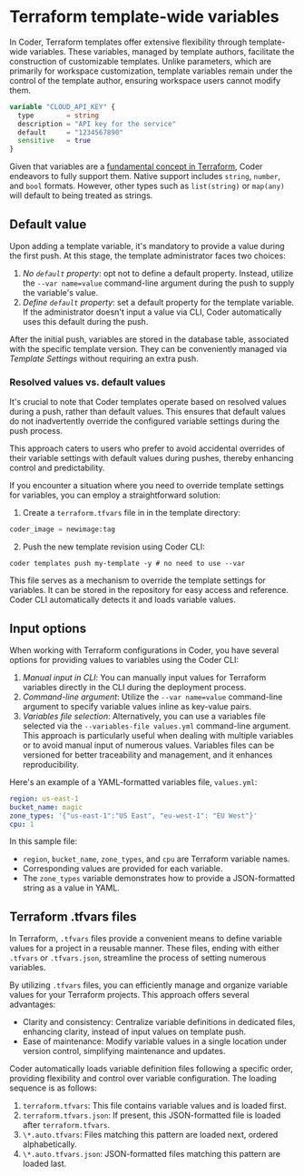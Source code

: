 # Terraform template-wide variables

In Coder, Terraform templates offer extensive flexibility through template-wide
variables. These variables, managed by template authors, facilitate the
construction of customizable templates. Unlike parameters, which are primarily
for workspace customization, template variables remain under the control of the
template author, ensuring workspace users cannot modify them.

```tf
variable "CLOUD_API_KEY" {
  type        = string
  description = "API key for the service"
  default     = "1234567890"
  sensitive   = true
}
```

Given that variables are a
[fundamental concept in Terraform](https://developer.hashicorp.com/terraform/language/values/variables),
Coder endeavors to fully support them. Native support includes `string`,
`number`, and `bool` formats. However, other types such as `list(string)` or
`map(any)` will default to being treated as strings.

## Default value

Upon adding a template variable, it's mandatory to provide a value during the
first push. At this stage, the template administrator faces two choices:

1. _No `default` property_: opt not to define a default property. Instead,
   utilize the `--var name=value` command-line argument during the push to
   supply the variable's value.
2. _Define `default` property_: set a default property for the template
   variable. If the administrator doesn't input a value via CLI, Coder
   automatically uses this default during the push.

After the initial push, variables are stored in the database table, associated
with the specific template version. They can be conveniently managed via
_Template Settings_ without requiring an extra push.

### Resolved values vs. default values

It's crucial to note that Coder templates operate based on resolved values
during a push, rather than default values. This ensures that default values do
not inadvertently override the configured variable settings during the push
process.

This approach caters to users who prefer to avoid accidental overrides of their
variable settings with default values during pushes, thereby enhancing control
and predictability.

If you encounter a situation where you need to override template settings for
variables, you can employ a straightforward solution:

1. Create a `terraform.tfvars` file in in the template directory:

```tf
coder_image = newimage:tag
```

2. Push the new template revision using Coder CLI:

```
coder templates push my-template -y # no need to use --var
```

This file serves as a mechanism to override the template settings for variables.
It can be stored in the repository for easy access and reference. Coder CLI
automatically detects it and loads variable values.

## Input options

When working with Terraform configurations in Coder, you have several options
for providing values to variables using the Coder CLI:

1. _Manual input in CLI_: You can manually input values for Terraform variables
   directly in the CLI during the deployment process.
2. _Command-line argument_: Utilize the `--var name=value` command-line argument
   to specify variable values inline as key-value pairs.
3. _Variables file selection_: Alternatively, you can use a variables file
   selected via the `--variables-file values.yml` command-line argument. This
   approach is particularly useful when dealing with multiple variables or to
   avoid manual input of numerous values. Variables files can be versioned for
   better traceability and management, and it enhances reproducibility.

Here's an example of a YAML-formatted variables file, `values.yml`:

```yaml
region: us-east-1
bucket_name: magic
zone_types: '{"us-east-1":"US East", "eu-west-1": "EU West"}'
cpu: 1
```

In this sample file:

- `region`, `bucket_name`, `zone_types`, and `cpu` are Terraform variable names.
- Corresponding values are provided for each variable.
- The `zone_types` variable demonstrates how to provide a JSON-formatted string
  as a value in YAML.

## Terraform .tfvars files

In Terraform, `.tfvars` files provide a convenient means to define variable
values for a project in a reusable manner. These files, ending with either
`.tfvars` or `.tfvars.json`, streamline the process of setting numerous
variables.

By utilizing `.tfvars` files, you can efficiently manage and organize variable
values for your Terraform projects. This approach offers several advantages:

- Clarity and consistency: Centralize variable definitions in dedicated files,
  enhancing clarity, instead of input values on template push.
- Ease of maintenance: Modify variable values in a single location under version
  control, simplifying maintenance and updates.

Coder automatically loads variable definition files following a specific order,
providing flexibility and control over variable configuration. The loading
sequence is as follows:

1. `terraform.tfvars`: This file contains variable values and is loaded first.
2. `terraform.tfvars.json`: If present, this JSON-formatted file is loaded after
   `terraform.tfvars`.
3. `\*.auto.tfvars`: Files matching this pattern are loaded next, ordered
   alphabetically.
4. `\*.auto.tfvars.json`: JSON-formatted files matching this pattern are loaded
   last.
